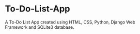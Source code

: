 # To-Do-List-App
A To-Do List App created using HTML, CSS, Python, Django Web Framework and SQLite3 database.

